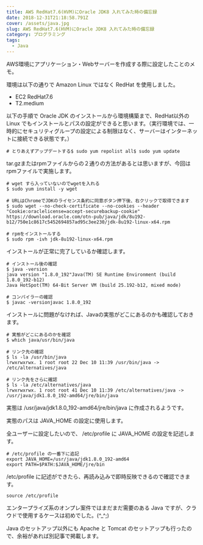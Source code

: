 ```yaml
---
title: AWS RedHat7.6(HVM)にOracle JDK8 入れてみた時の備忘録
date: 2018-12-31T21:18:58.791Z
cover: /assets/java.jpg
slug: AWS RedHat7.6(HVM)にOracle JDK8 入れてみた時の備忘録
category: プログラミング
tags:
  - Java
---
```

AWS環境にアプリケーション・Webサーバーを作成する際に設定したことのメモ。

環境は以下の通りで Amazon Linux ではなく RedHat を使用しました。

* EC2 RedHat7.6  
* T2.medium

以下の手順で Oracle JDK のインストールから環境構築まで、RedHat以外の Linux でもインストールとパスの設定ができると思います。（実行環境では、一時的にセキュリティグループの設定による制限はなく、サーバーはインターネットに接続できる状態です。）

```
# とりあえずアップデートする$ sudo yum repolist all$ sudo yum update
```

tar.gzまたはrpmファイルからの２通りの方法があるとは思いますが、今回はrpmファイルで実施します。

```
# wget すら入っていないのでwgetを入れる
$ sudo yum install -y wget

# URLはChromeでJDKのライセンス条約に同意ボタン押下後、右クリックで取得できます
$ sudo wget --no-check-certificate --no-cookies --header "Cookie:oraclelicense=accept-securebackup-cookie" https://download.oracle.com/otn-pub/java/jdk/8u192-b12/750e1c8617c5452694857ad95c3ee230/jdk-8u192-linux-x64.rpm

# rpmをインストールする
$ sudo rpm -ivh jdk-8u192-linux-x64.rpm  
```

インストールが正常に完了しているか確認します。

```
# インストール後の確認
$ java -version
java version "1.8.0_192"Java(TM) SE Runtime Environment (build 1.8.0_192-b12)
Java HotSpot(TM) 64-Bit Server VM (build 25.192-b12, mixed mode)

# コンパイラーの確認
$ javac -versionjavac 1.8.0_192
```

インストールに問題がなければ、Javaの実態がどこにあるのかも確認しておきます。

```
# 実態がどこにあるのかを確認
$ which java/usr/bin/java

# リンク先の確認
$ ls -la /usr/bin/java
lrwxrwxrwx. 1 root root 22 Dec 10 11:39 /usr/bin/java -> /etc/alternatives/java

# リンク先をさらに確認
$ ls -la /etc/alternatives/java
lrwxrwxrwx. 1 root root 41 Dec 10 11:39 /etc/alternatives/java -> /usr/java/jdk1.8.0_192-amd64/jre/bin/java
```

実態は /usr/java/jdk1.8.0_192-amd64/jre/bin/java に作成されるようです。

実態のパスは JAVA_HOME の設定に使用します。

全ユーザーに設定したいので、 /etc/profile に JAVA_HOME の設定を記述します。

```
# /etc/profile の一番下に追記
export JAVA_HOME=/usr/java/jdk1.8.0_192-amd64
export PATH=$PATH:$JAVA_HOME/jre/bin
```

/etc/profile に記述ができたら、再読み込みで即時反映できるので確認できます。

```
source /etc/profile
```

エンタープライズ系のオンプレ案件ではまだまだ需要のある Java ですが、クラウドで使用するケースは初めでした。(^_^;)

Java のセットアップ以外にも Apache と Tomcat のセットアップも行ったので、余裕があれば別記事で掲載します。
